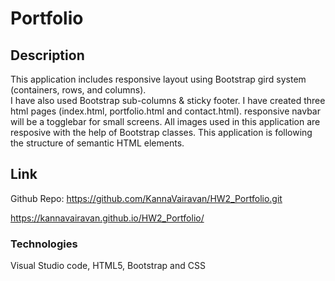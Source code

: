 # Portfolio

## Description
This application includes responsive layout using Bootstrap gird system (containers, rows, and columns).  
I have also used Bootstrap sub-columns & sticky footer.
I have created three html pages (index.html, portfolio.html and contact.html).
responsive navbar will be a togglebar for small screens.
All images used in this application are resposive with the help of Bootstrap classes.
This application is following the structure of semantic HTML elements.



## Link
Github Repo: https://github.com/KannaVairavan/HW2_Portfolio.git

https://kannavairavan.github.io/HW2_Portfolio/


### Technologies 

Visual Studio code, HTML5, Bootstrap and CSS
